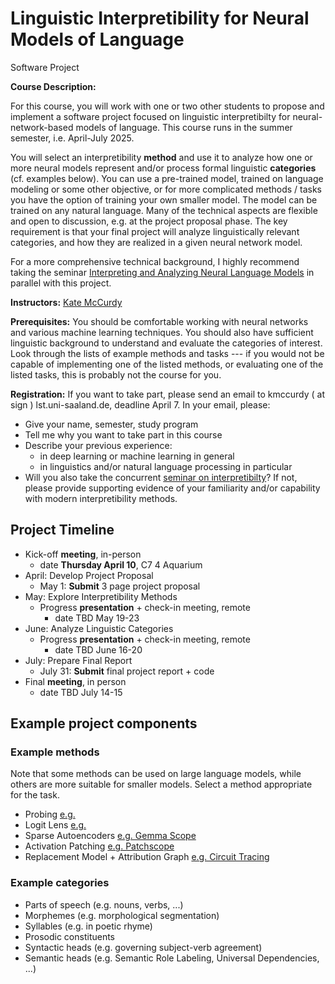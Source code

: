 # Linguistic Interpretibility for Neural Models of Language

Software Project

<!-----DESCRIPTION----->
**Course Description:**

For this course, you will work with one or two other students to propose and implement a software project focused on linguistic interpretibilty for neural-network-based models of language. This course runs in the summer semester, i.e. April-July 2025.

You will select an interpretibility **method** and use it to analyze how one or more neural models represent and/or process formal linguistic **categories** (cf. examples below). You can use a pre-trained model, trained on language modeling or some other objective, or for more complicated methods / tasks you have the option of training your own smaller model. The model can be trained on any natural language. Many of the technical aspects are flexible and open to discussion, e.g. at the project proposal phase. The key requirement is that your final project will analyze linguistically relevant categories, and how they are realized in a given neural network model.

For a more comprehensive technical background, I highly recommend taking the seminar [Interpreting and Analyzing Neural Language Models](https://lacoco-lab.github.io/courses/interpreting-2025/) in parallel with this project.

<!-----INSTRUCTORS----->
**Instructors:** [Kate McCurdy](https://lacoco-lab.github.io/home/authors/kmccurdy/)

<!----PREREQ------------>

**Prerequisites:**
You should be comfortable working with neural networks and various machine learning techniques. You should also have sufficient linguistic background to understand and evaluate the categories of interest. Look through the lists of example methods and tasks --- if you would not be capable of implementing one of the listed methods, or evaluating one of the listed tasks, this is probably not the course for you.

<!-----REGISTRATION----->

**Registration:**
 If you want to take part, please send an email to kmccurdy ( at sign ) lst.uni-saaland.de, deadline April 7. In your email, please:

  - Give your name, semester, study program
  - Tell me why you want to take part in this course
  - Describe your previous experience:
    - in deep learning or machine learning in general
    - in linguistics and/or natural language processing in particular
  - Will you also take the concurrent [seminar on interpretibilty](https://lacoco-lab.github.io/courses/interpreting-2025/)? If not, please provide supporting evidence of your familiarity and/or capability with modern interpretibility methods.

## Project Timeline

- Kick-off **meeting**, in-person
  - date **Thursday April 10**, C7 4 Aquarium
- April: Develop Project Proposal
  - May 1: **Submit** 3 page project proposal
- May: Explore Interpretibility Methods
  - Progress **presentation** + check-in meeting, remote
    -  date TBD May 19-23
- June: Analyze Linguistic Categories
  - Progress **presentation** + check-in meeting, remote
    - date TBD June 16-20
- July: Prepare Final Report
  - July 31: **Submit** final project report + code
- Final **meeting**, in person
  - date TBD July 14-15
 
## Example project components

### Example methods

Note that some methods can be used on large language models, while others are more suitable for smaller models. Select a method appropriate for the task. 

- Probing [e.g.](https://arxiv.org/abs/1909.03368)
- Logit Lens [e.g.](https://www.lesswrong.com/posts/AcKRB8wDpdaN6v6ru/interpreting-gpt-the-logit-lens)
- Sparse Autoencoders [e.g. Gemma Scope](https://deepmind.google/discover/blog/gemma-scope-helping-the-safety-community-shed-light-on-the-inner-workings-of-language-models/)
- Activation Patching [e.g. Patchscope](https://arxiv.org/abs/2401.06102)
- Replacement Model + Attribution Graph [e.g. Circuit Tracing](https://transformer-circuits.pub/2025/attribution-graphs/methods.html)

### Example categories

- Parts of speech (e.g. nouns, verbs, ...)
- Morphemes (e.g. morphological segmentation)
- Syllables (e.g. in poetic rhyme)
- Prosodic constituents
- Syntactic heads (e.g. governing subject-verb agreement)
- Semantic heads (e.g. Semantic Role Labeling, Universal Dependencies, ...)

